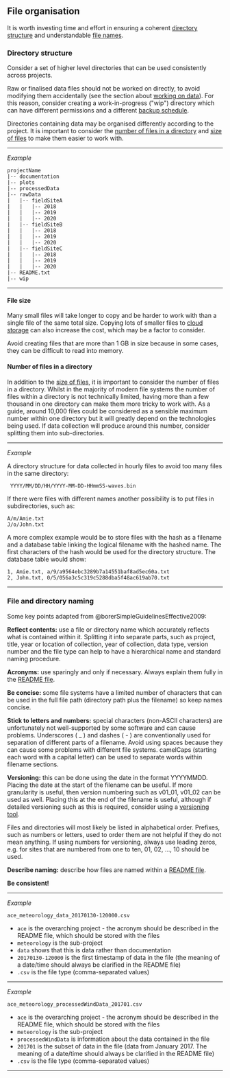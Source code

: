 
## File organisation

It is worth investing time and effort in ensuring a coherent [directory structure](#directory-structure) and understandable [file names](#file-and-directory-naming).

### Directory structure

Consider a set of higher level directories that can be used consistently across projects. 

Raw or finalised data files should not be worked on directly, to avoid modifying them accidentally (see the section about [working on data](#working-on-your-data)). For this reason, consider creating a work-in-progress ("wip") directory which can have different permissions and a different [backup schedule](#data-backup). 

Directories containing data may be organised differently according to the project. It is important to consider the [number of files in a directory](#number-of-files-in-a-directory) and [size of files](#file-size) to make them easier to work with.

***
_Example_

~~~
projectName
|-- documentation
|-- plots
|-- processedData
|-- rawData
|   |-- fieldSiteA
|   |   |-- 2018
|   |   |-- 2019
|   |   |-- 2020
|   |-- fieldSiteB
|   |   |-- 2018
|   |   |-- 2019
|   |   |-- 2020
|   |-- fieldSiteC
|   |   |-- 2018
|   |   |-- 2019
|   |   |-- 2020
|-- README.txt
|-- wip
~~~

***

#### File size

Many small files will take longer to copy and be harder to work with than a single file of the same total size. Copying lots of smaller files to [cloud storage](#cloud-storage) can also increase the cost, which may be a factor to consider. 

Avoid creating files that are more than 1 GB in size because in some cases, they can be difficult to read into memory. 

#### Number of files in a directory

In addition to the [size of files](#file-size), it is important to consider the number of files in a directory. Whilst in the majority of modern file systems the number of files within a directory is not technically limited, having more than a few thousand in one directory can make them more tricky to work with. As a guide, around 10,000 files could be considered as a sensible maximum number within one directory but it will greatly depend on the technologies being used. If data collection will produce around this number, consider splitting them into sub-directories. 

***

_Example_

A directory structure for data collected in hourly files to avoid too many files in the same directory: 

~~~
 YYYY/MM/DD/HH/YYYY-MM-DD-HHmmSS-waves.bin
~~~

If there were files with different names another possibility is to put files in subdirectories, such as:

~~~
A/m/Amie.txt
J/o/John.txt
~~~

A more complex example would be to store files with the hash as a filename and a database table linking the logical filename with the hashed name. The first characters of the hash would be used for the directory structure. The database table would show: 

~~~
1, Amie.txt, a/9/a9564ebc3289b7a14551baf8ad5ec60a.txt
2, John.txt, 0/5/056a3c5c319c5288dba5f48ac619ab70.txt
~~~

***

### File and directory naming

Some key points adapted from @borerSimpleGuidelinesEffective2009:

**Reflect contents:** use a file or directory name which accurately reflects what is contained within it. Splitting it into separate parts, such as project, title, year or location of collection, year of collection, data type, version number and the file type can help to have a hierarchical name and standard naming procedure. 

**Acronyms:** use sparingly and only if necessary. Always explain them fully in the [README file](#readme.txt).

**Be concise:** some file systems have a limited number of characters that can be used in the full file path (directory path plus the filename) so keep names concise.

**Stick to letters and numbers:** special characters (non-ASCII characters) are unfortunately not well-supported by some software and can cause problems. Underscores ( _ ) and dashes ( - ) are conventionally used for separation of different parts of a filename. Avoid using spaces because they can cause some problems with different file systems.  camelCaps (starting each word with a capital letter) can be used to separate words within filename sections. 

**Versioning:** this can be done using the date in the format YYYYMMDD. Placing the date at the start of the filename can be useful. If more granularity is useful, then version numbering such as v01_01, v01_02 can be used as well. Placing this at the end of the filename is useful, although if detailed versioning such as this is required, consider using a [versioning tool](#versions-of-files).

Files and directories will most likely be listed in alphabetical order. Prefixes, such as numbers or letters, used to order them are not helpful if they do not mean anything. If using numbers for versioning, always use leading zeros, e.g. for sites that are numbered from one to ten, 01, 02, ..., 10 should be used. 

**Describe naming:** describe how files are named within a [README file](#readme.txt).

**Be consistent!**

***

_Example_
```
ace_meteorology_data_20170130-120000.csv
```	

* ```ace``` is the overarching project - the acronym should be described in the README file, which should be stored with the files
* ```meteorology``` is the sub-project
* ```data``` shows that this is data rather than documentation
* ```20170130-120000``` is the first timestamp of data in the file (the meaning of a date/time should always be clarified in the README file)
* ```.csv``` is the file type (comma-separated values)	

***

_Example_
```
ace_meteorology_processedWindData_201701.csv
```

* ```ace``` is the overarching project - the acronym should be described in the README file, which should be stored with the files
* ```meteorology``` is the sub-project
* ```processedWindData``` is information about the data contained in the file
* ```201701``` is the subset of data in the file (data from January 2017. The meaning of a date/time should always be clarified in the README file)
* ```.csv``` is the file type (comma-separated values)

***